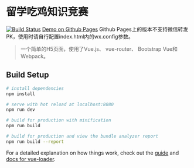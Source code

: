 # 留学吃鸡知识竞赛
[![Build Status](https://travis-ci.org/TonyLianLong/LiuXueEatChicken.svg?branch=master)](https://travis-ci.org/TonyLianLong/LiuXueEatChicken)
[Demo on Github Pages](https://tonylianlong.github.io/LiuXueEatChicken/)
Github Pages上的版本不支持微信转发PK，使用时请自行配置index.html内的wx.config参数。

> 一个简单的H5页面，使用了Vue.js、 vue-router、 Bootstrap Vue和Webpack。

## Build Setup

``` bash
# install dependencies
npm install

# serve with hot reload at localhost:8080
npm run dev

# build for production with minification
npm run build

# build for production and view the bundle analyzer report
npm run build --report
```

For a detailed explanation on how things work, check out the [guide](http://vuejs-templates.github.io/webpack/) and [docs for vue-loader](http://vuejs.github.io/vue-loader).
